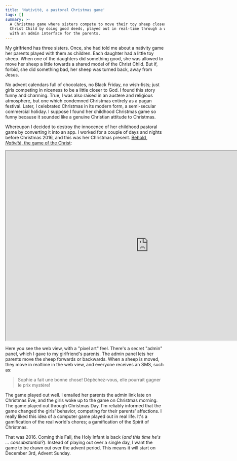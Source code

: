 ```yaml
---
title: 'Nativité, a pastoral Christmas game'
tags: []
summary: >-
  A Christmas game where sisters compete to move their toy sheep closer to the
  Christ Child by doing good deeds, played out in real-time through a web app
  with an admin interface for the parents.
---
```


My girlfriend has three sisters.
Once, she had told me about a nativity game her parents played with them as children.
Each daughter had a little toy sheep.
When one of the daughters did something good,
she was allowed to move her sheep a little
towards a shared model of the Christ Child.
But if, forbid, she did something bad,
her sheep was turned back, away from Jesus.

No advent calendars full of chocolates,
no Black Friday,
no wish-lists;
just girls competing in niceness to be a little closer to God.
I found this story funny and charming.
True, I was also raised in an austere and religious atmosphere,
but one which condemned Christmas entirely as a pagan festival.
Later, I celebrated Christmas in its modern form,
a semi-secular commercial holiday.
I suppose I found her childhood Christmas game so funny
because it sounded like a genuine Christian attitude to Christmas.

Whereupon I decided to destroy the innocence of her childhood pastoral game
by converting it into an app.
I worked for a couple of days and nights before Christmas 2016,
and this was her Christmas present.
[Behold, _Nativité_, the game of the Christ](https://nativite.lantreibecq.com/):

<iframe src="https://nativite.lantreibecq.com/" width="900" height="600"></iframe>

Here you see the web view, with a "pixel art" feel.
There's a secret "admin" panel, which I gave to my girlfriend's parents.
The admin panel lets her parents move the sheep forwards or backwards.
When a sheep is moved,
they move in realtime in the web view,
and everyone receives an SMS, such as:

> Sophie a fait une bonne chose!
> Dépêchez-vous, elle pourrait gagner le prix mystère!

The game played out well.
I emailed her parents the admin link late on Christmas Eve,
and the girls woke up to the game on Christmas morning.
The game played out through Christmas Day.
I'm reliably informed that the game changed the girls' behavior,
competing for their parents' affections.
I really liked this idea of a computer game played out in real life.
It's a gamification of the real world's chores;
a gamification of the Spirit of Christmas.

That was 2016.
Coming this Fall,
the Holy Infant is back
(_and this time he's ... consubstantial?_).
Instead of playing out over a single day,
I want the game to be drawn out over the advent period.
This means it will start on December 3rd, Advent Sunday.
